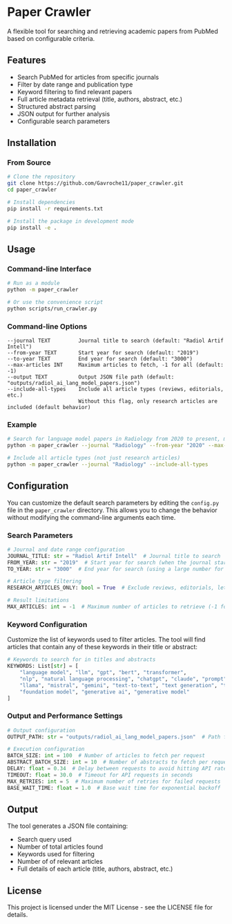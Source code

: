 # Paper Crawler

A flexible tool for searching and retrieving academic papers from PubMed based on configurable criteria.

## Features

- Search PubMed for articles from specific journals
- Filter by date range and publication type
- Keyword filtering to find relevant papers
- Full article metadata retrieval (title, authors, abstract, etc.)
- Structured abstract parsing
- JSON output for further analysis
- Configurable search parameters

## Installation

### From Source

```bash
# Clone the repository
git clone https://github.com/Gavroche11/paper_crawler.git
cd paper_crawler

# Install dependencies
pip install -r requirements.txt

# Install the package in development mode
pip install -e .
```

## Usage

### Command-line Interface

```bash
# Run as a module
python -m paper_crawler

# Or use the convenience script
python scripts/run_crawler.py
```

### Command-line Options

```
--journal TEXT         Journal title to search (default: "Radiol Artif Intell")
--from-year TEXT       Start year for search (default: "2019")
--to-year TEXT         End year for search (default: "3000")
--max-articles INT     Maximum articles to fetch, -1 for all (default: -1)
--output TEXT          Output JSON file path (default: "outputs/radiol_ai_lang_model_papers.json")
--include-all-types    Include all article types (reviews, editorials, etc.)
                       Without this flag, only research articles are included (default behavior)
```

### Example

```bash
# Search for language model papers in Radiology from 2020 to present, max 50 articles
python -m paper_crawler --journal "Radiology" --from-year "2020" --max-articles 50

# Include all article types (not just research articles)
python -m paper_crawler --journal "Radiology" --include-all-types
```

## Configuration

You can customize the default search parameters by editing the `config.py` file in the `paper_crawler` directory. This allows you to change the behavior without modifying the command-line arguments each time.

### Search Parameters

```python
# Journal and date range configuration
JOURNAL_TITLE: str = "Radiol Artif Intell"  # Journal title to search
FROM_YEAR: str = "2019"  # Start year for search (when the journal started)
TO_YEAR: str = "3000"  # End year for search (using a large number for all future articles)

# Article type filtering
RESEARCH_ARTICLES_ONLY: bool = True  # Exclude reviews, editorials, letters, and comments

# Result limitations
MAX_ARTICLES: int = -1  # Maximum number of articles to retrieve (-1 for all)
```

### Keyword Configuration

Customize the list of keywords used to filter articles. The tool will find articles that contain any of these keywords in their title or abstract:

```python
# Keywords to search for in titles and abstracts
KEYWORDS: List[str] = [
    "language model", "llm", "gpt", "bert", "transformer", 
    "nlp", "natural language processing", "chatgpt", "claude", "prompt",
    "llama", "mistral", "gemini", "text-to-text", "text generation", "text embedding",
    "foundation model", "generative ai", "generative model"
]
```

### Output and Performance Settings

```python
# Output configuration
OUTPUT_PATH: str = "outputs/radiol_ai_lang_model_papers.json"  # Path for results

# Execution configuration
BATCH_SIZE: int = 100  # Number of articles to fetch per request
ABSTRACT_BATCH_SIZE: int = 10  # Number of abstracts to fetch per request
DELAY: float = 0.34  # Delay between requests to avoid hitting API rate limits
TIMEOUT: float = 30.0  # Timeout for API requests in seconds
MAX_RETRIES: int = 5  # Maximum number of retries for failed requests
BASE_WAIT_TIME: float = 1.0  # Base wait time for exponential backoff
```

## Output

The tool generates a JSON file containing:
- Search query used
- Number of total articles found
- Keywords used for filtering
- Number of of relevant articles
- Full details of each article (title, authors, abstract, etc.)

## License

This project is licensed under the MIT License - see the LICENSE file for details.